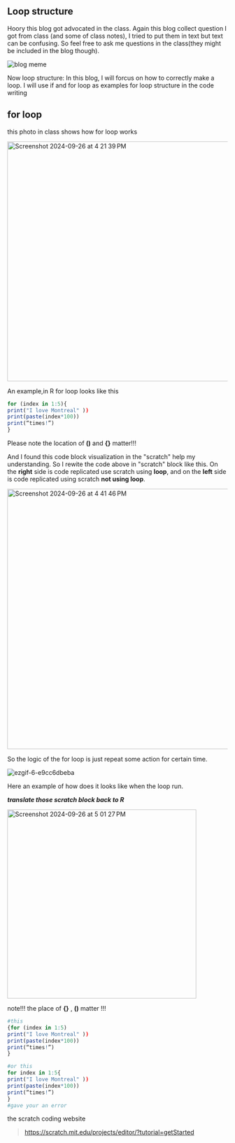 ## Loop structure 

Hoory this blog got advocated in the class. Again this blog collect question I got from class (and some of class notes), 
I tried to put them in text but text can be confusing. So feel free to ask me questions in the class(they might be included in the blog though). 

![blog meme ](https://github.com/user-attachments/assets/eded8118-69de-43c3-a5df-54cf868bde58)

Now loop structure: In this blog, I will forcus on how to correctly make a loop. I will use if and for loop as examples for loop structure in the
code writing

## for loop

this photo in class shows how for loop works

<img width="548" alt="Screenshot 2024-09-26 at 4 21 39 PM" src="https://github.com/user-attachments/assets/342f1ddb-6b2a-4a38-932d-fc17b372da1a">

An example,in R for loop looks like this
```r
for (index in 1:5){
print("I love Montreal" ))
print(paste(index*100))
print(“times!”)
}
```
Please note the location of **()** and **{}** matter!!!

And I found this code block visualization in the "scratch" help my understanding. So I rewite the code above in "scratch" block like this. 
On the **right** side is code replicated use scratch using **loop**, and on the **left** side is code replicated using scratch **not using loop**.

<img width="595" alt="Screenshot 2024-09-26 at 4 41 46 PM" src="https://github.com/user-attachments/assets/286d54cb-a46f-445e-a317-2d11b22f5b18">

So the logic of the for loop is just repeat some action for certain time. 


![ezgif-6-e9cc6dbeba](https://github.com/user-attachments/assets/c156a628-b34d-4cb1-8ccb-61514435f54d)


Here an example of how does it looks like when the loop run. 

***translate those scratch block back to R***

<img width="432" alt="Screenshot 2024-09-26 at 5 01 27 PM" src="https://github.com/user-attachments/assets/f4d25079-9081-4868-8f0b-9179e78d6cee">

note!!! the place of **{}** , **()** matter !!!

```r
#this
{for (index in 1:5)
print("I love Montreal" ))
print(paste(index*100))
print(“times!”)
}

#or this 
for index in 1:5{
print("I love Montreal" ))
print(paste(index*100))
print(“times!”)
}
#gave your an error
```

the scratch coding website
>https://scratch.mit.edu/projects/editor/?tutorial=getStarted
